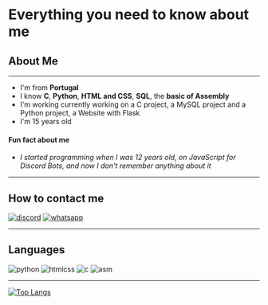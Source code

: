 # Everything you need to know about me

## About Me

---

- I'm from __Portugal__
- I know __C__, __Python__, __HTML and CSS__, __SQL__, the __basic of Assembly__
- I'm working currently working on a C project, a MySQL project and a Python project, a Website with Flask
- I'm 15 years old
#### Fun fact about me
- _I started programming when I was 12 years old, on JavaScript for Discord Bots, and now I don't remember anything about it_

---

## How to contact me

[![discord](https://user-images.githubusercontent.com/60255690/121734783-24e55000-caed-11eb-813a-b6861d454b3f.png)](https://discordapp.com/users/398963821185728522)
[![whatsapp](https://user-images.githubusercontent.com/60255690/121734784-257de680-caed-11eb-8d38-33a4ba5fb9fb.png)](https://api.whatsapp.com/send?phone=351929190105)

---

## Languages

![python](https://user-images.githubusercontent.com/60255690/121773655-3e31df00-cb75-11eb-8a7c-b78340f51d0c.png)
![htmlcss](https://user-images.githubusercontent.com/60255690/121773713-8ea93c80-cb75-11eb-9ca2-31cd9093823b.png)
![c](https://user-images.githubusercontent.com/60255690/121773653-3d994880-cb75-11eb-98b1-d4f1c065b444.png)
![asm](https://user-images.githubusercontent.com/60255690/121773656-3e31df00-cb75-11eb-98d9-ced502fc38c6.png)

---

[![Top Langs](https://github-readme-stats.vercel.app/api/top-langs/?username=srd4rkoficial&layout=compact)](https://github.com/SrD4rkOficial)
